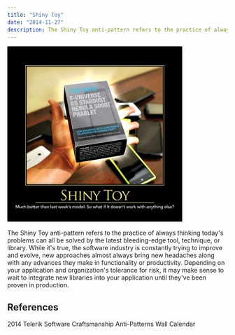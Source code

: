 ```yaml
---
title: "Shiny Toy"
date: "2014-11-27"
description: The Shiny Toy anti-pattern refers to the practice of always thinking today's problems can all be solved by the latest bleeding-edge tool, technique, or library.
---
```


![Shiny_Toy_Jan_2014](images/shiny-toy-400x400.jpg)

The Shiny Toy anti-pattern refers to the practice of always thinking today's problems can all be solved by the latest bleeding-edge tool, technique, or library. While it's true, the software industry is constantly trying to improve and evolve, new approaches almost always bring new headaches along with any advances they make in functionality or productivity. Depending on your application and organization's tolerance for risk, it may make sense to wait to integrate new libraries into your application until they've been proven in production.

## References

2014 Telerik Software Craftsmanship Anti-Patterns Wall Calendar
